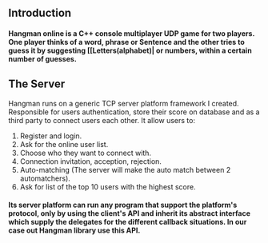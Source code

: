 
## Introduction
#### Hangman online is a C++ console multiplayer UDP game for two players. One player thinks of a word, phrase or Sentence and the other tries to guess it by suggesting [[Letters(alphabet)| or numbers, within a certain number of guesses.
## The Server
Hangman runs on a generic TCP server platform framework I created. Responsible for users authentication, store their score on database and as a third party to connect users each other. 
It allow users to:
1. Register and login.
2. Ask for the online user list.
3. Choose who they want to connect with.
4. Connection invitation, acception, rejection.
5. Auto-matching (The server will make the auto match between 2 automatchers).
6. Ask for list of the top 10 users with the highest score.

#### Its server platform can run any program that support the platform's protocol, only by using the client's API and inherit its abstract interface which supply the delegates for the different callback situations. In our case out Hangman library use this API.
